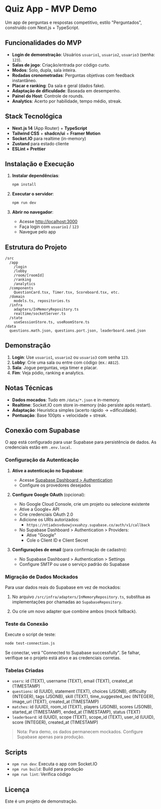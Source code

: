 # Quiz App - MVP Demo

Um app de perguntas e respostas competitivo, estilo "Perguntados", construído com Next.js + TypeScript.

## Funcionalidades do MVP

- **Login de demonstração**: Usuários `usuario1`, `usuario2`, `usuario3` (senha: `123`).
- **Salas de jogo**: Criação/entrada por código curto.
- **Modos**: Solo, dupla, sala inteira.
- **Rodadas cronometradas**: Perguntas objetivas com feedback instantâneo.
- **Placar e ranking**: Da sala e geral (dados fake).
- **Adaptação de dificuldade**: Baseada em desempenho.
- **Painel do Host**: Controle de rounds.
- **Analytics**: Acerto por habilidade, tempo médio, streak.

## Stack Tecnológica

- **Next.js 14** (App Router) + **TypeScript**
- **Tailwind CSS** + **shadcn/ui** + **Framer Motion**
- **Socket.IO** para realtime (in-memory)
- **Zustand** para estado cliente
- **ESLint + Prettier**

## Instalação e Execução

1. **Instalar dependências**:
   ```bash
   npm install
   ```

2. **Executar o servidor**:
   ```bash
   npm run dev
   ```

3. **Abrir no navegador**:
   - Acesse [http://localhost:3000](http://localhost:3000)
   - Faça login com `usuario1` / `123`
   - Navegue pelo app

## Estrutura do Projeto

```
/src
  /app
    /login
    /lobby
    /room/[roomId]
    /ranking
    /analytics
  /components
    QuestionCard.tsx, Timer.tsx, Scoreboard.tsx, etc.
  /domain
    models.ts, repositories.ts
  /infra
    adapters/InMemoryRepository.ts
    realtime/socketServer.ts
  /state
    useSessionStore.ts, useRoomStore.ts
/data
  questions.math.json, questions.port.json, leaderboard.seed.json
```

## Demonstração

1. **Login**: Use `usuario1`, `usuario2` ou `usuario3` com senha `123`.
2. **Lobby**: Crie uma sala ou entre com código (ex.: `AB12`).
3. **Sala**: Jogue perguntas, veja timer e placar.
4. **Fim**: Veja pódio, ranking e analytics.

## Notas Técnicas

- **Dados mocados**: Tudo em `/data/*.json` e in-memory.
- **Realtime**: Socket.IO com store in-memory (não persiste após restart).
- **Adaptação**: Heurística simples (acerto rápido → +dificuldade).
- **Pontuação**: Base 100pts + velocidade + streak.

## Conexão com Supabase

O app está configurado para usar Supabase para persistência de dados. As credenciais estão em `.env.local`.

### Configuração da Autenticação

1. **Ative a autenticação no Supabase**:
   - Acesse [Supabase Dashboard > Authentication](https://supabase.com/dashboard/project/ntiadxsvduowjvxuahzy/auth)
   - Configure os provedores desejados

2. **Configure Google OAuth** (opcional):
   - No Google Cloud Console, crie um projeto ou selecione existente
   - Ative a Google+ API
   - Crie credenciais OAuth 2.0
   - Adicione os URIs autorizados:
     - `https://ntiadxsvduowjvxuahzy.supabase.co/auth/v1/callback`
   - No Supabase Dashboard > Authentication > Providers:
     - Ative "Google"
     - Cole o Client ID e Client Secret

3. **Configurações de email** (para confirmação de cadastro):
   - No Supabase Dashboard > Authentication > Settings
   - Configure SMTP ou use o serviço padrão do Supabase

### Migração de Dados Mockados

Para usar dados reais do Supabase em vez de mockados:

1. No arquivo `/src/infra/adapters/InMemoryRepository.ts`, substitua as implementações por chamadas ao `SupabaseRepository`.

2. Ou crie um novo adapter que combine ambos (mock fallback).

### Teste da Conexão

Execute o script de teste:
```bash
node test-connection.js
```

Se conectar, verá "Connected to Supabase successfully". Se falhar, verifique se o projeto está ativo e as credenciais corretas.

### Tabelas Criadas

- `users`: id (TEXT), username (TEXT), email (TEXT), created_at (TIMESTAMP)
- `questions`: id (UUID), statement (TEXT), choices (JSONB), difficulty (INTEGER), tags (JSONB), skill (TEXT), time_suggested_sec (INTEGER), image_url (TEXT), created_at (TIMESTAMP)
- `matches`: id (UUID), room_id (TEXT), players (JSONB), scores (JSONB), started_at (TIMESTAMP), ended_at (TIMESTAMP), status (TEXT)
- `leaderboard`: id (UUID), scope (TEXT), scope_id (TEXT), user_id (UUID), score (INTEGER), created_at (TIMESTAMP)

> Nota: Para demo, os dados permanecem mockados. Configure Supabase apenas para produção.

## Scripts

- `npm run dev`: Executa o app com Socket.IO
- `npm run build`: Build para produção
- `npm run lint`: Verifica código

## Licença

Este é um projeto de demonstração.

